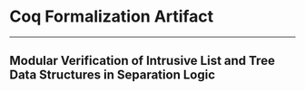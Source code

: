 # Coq Formalization Artifact
-----
## Modular Verification of Intrusive List and Tree Data Structures in Separation Logic

